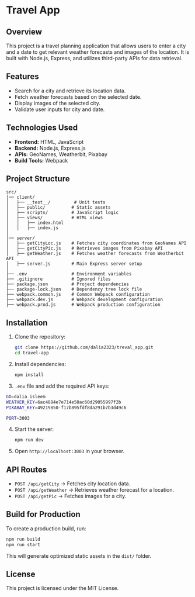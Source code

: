 # Travel App

## Overview
This project is a travel planning application that allows users to enter a city and a date to get relevant weather forecasts and images of the location. It is built with Node.js, Express, and utilizes third-party APIs for data retrieval.

## Features
- Search for a city and retrieve its location data.
- Fetch weather forecasts based on the selected date.
- Display images of the selected city.
- Validate user inputs for city and date.

## Technologies Used
- **Frontend:** HTML, JavaScript
- **Backend:** Node.js, Express.js
- **APIs:** GeoNames, Weatherbit, Pixabay
- **Build Tools:** Webpack

## Project Structure
```
src/
│── client/
│   ├── __test__/         # Unit tests
│   ├── public/          # Static assets
│   ├── scripts/         # JavaScript logic
│   ├── views/           # HTML views
│   │   ├── index.html
│   │   ├── index.js
│
│── server/
│   ├── getCityLoc.js    # Fetches city coordinates from GeoNames API
│   ├── getCityPic.js    # Retrieves images from Pixabay API
│   ├── getWeather.js    # Fetches weather forecasts from Weatherbit API
│   ├── server.js        # Main Express server setup
│
├── .env                 # Environment variables
├── .gitignore           # Ignored files
├── package.json         # Project dependencies
├── package-lock.json    # Dependency tree lock file
├── webpack.common.js    # Common Webpack configuration
├── webpack.dev.js       # Webpack development configuration
├── webpack.prod.js      # Webpack production configuration
```

## Installation
1. Clone the repository:
   ```sh
   git clone https://github.com/dalia2323/treval_app.git
   cd travel-app
   ```
2. Install dependencies:
   ```sh
   npm install
   ```
3.  `.env` file and add the required API keys:
   ```sh
 GO=dalia_isleem
WEATHER_KEY=6ac4884e7e714e50ac60d29055997f2b
PIXABAY_KEY=49219850-f17b895fdf8da291b7b3d49c6

   PORT=3003
   ```
4. Start the  server:
   ```sh
   npm run dev
   ```
5. Open `http://localhost:3003` in your browser.

## API Routes
- `POST /api/getCity` → Fetches city location data.
- `POST /api/getWeather` → Retrieves weather forecast for a location.
- `POST /api/getPic` → Fetches images for a city.

## Build for Production
To create a production build, run:
```sh
npm run build
npm run start

```
This will generate optimized static assets in the `dist/` folder.

## License
This project is licensed under the MIT License.

